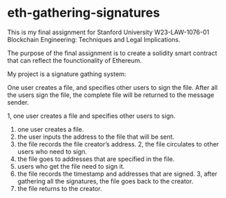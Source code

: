 # eth-gathering-signatures
This is my final assignment for Stanford University W23-LAW-1076-01 Blockchain Engineering: Techniques and Legal Implications.

The purpose of the final assignment is to create a solidity smart contract that can reflect the founctionality of Ethereum.

My project is a signature gathing system:

One user creates a file, and specifies other users to sign the file. 
After all the users sign the file, the complete file will be returned to the message sender.
    
1, one user creates a file and specifies other users to sign.
   1) one user creates a file.
   2) the user inputs the address to the file that will be sent.
   3) the file records the file creator’s address.
2, the file circulates to other users who need to sign.
   1) the file goes to addresses that are specified in the file.
   2) users who get the file need to sign it.
   3) the file records the timestamp and addresses that are signed.
3, after gathering all the signatures, the file goes back to the creator.
   1) the file returns to the creator.
